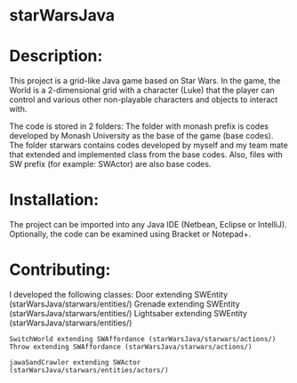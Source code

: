 # starWarsJava

# Description: 
This project is a grid-like Java game based on Star Wars. In the game, the World is a 2-dimensional grid 
with a character (Luke) that the player can control and various other non-playable characters and objects to interact with.

The code is stored in 2 folders: 
  The folder with monash prefix is codes developed by Monash University as the base of the game (base codes).
  The folder starwars contains codes developed by myself and my team mate that extended and implemented class from the base codes.
  Also, files with SW prefix (for example: SWActor) are also base codes.
  
# Installation: 
The project can be imported into any Java IDE (Netbean, Eclipse or IntelliJ). Optionally, the code can be examined 
using Bracket or Notepad+.

# Contributing: 
  I developed the following classes:
    Door extending SWEntity (starWarsJava/starwars/entities/)
    Grenade extending SWEntity (starWarsJava/starwars/entities/)
    Lightsaber extending SWEntity (starWarsJava/starwars/entities/)
    
    SwitchWorld extending SWAffordance (starWarsJava/starwars/actions/)
    Throw extending SWAffordance (starWarsJava/starwars/actions/)
    
    jawaSandCrawler extending SWActor (starWarsJava/starwars/entities/actors/)



